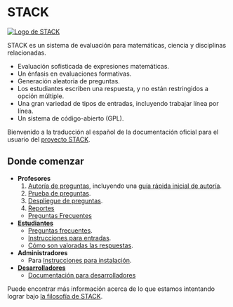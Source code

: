 # STACK

[![Logo de STACK](%CONTENT/logo-trans.png)](About/Logo.md)

STACK es un sistema de evaluación para matemáticas, ciencia y disciplinas relacionadas.

* Evaluación sofisticada de expresiones matemáticas.
* Un énfasis en evaluaciones formativas.
* Generación aleatoria de preguntas.
* Los estudiantes escriben una respuesta, y no están restringidos a opción múltiple.
* Una gran variedad de tipos de entradas, incluyendo trabajar línea por línea.
* Un sistema de código-abierto (GPL).

Bienvenido a la traducción al español de la documentación oficial para el usuario del [proyecto STACK](About/index.md).


## Donde comenzar ##

* **Profesores**
  1. [Autoría de preguntas](Authoring/index.md), incluyendo una [guía rápida inicial de autoría](Authoring/Authoring_quick_start.md).
  2. [Prueba de preguntas](Authoring/Testing.md).
  3. [Despliegue de preguntas](Authoring/Deploying.md).
  4. [Reportes](Authoring/Reporting.md)
  *  [Preguntas Frecuentes](Authoring/Author_FAQ.md)
* [**Estudiantes**](Students/index.md)
  * [Preguntas frecuentes](Students/FAQ.md).
  * [Instrucciones para entradas](Students/Answer_input.md).
  * [Cómo son valoradas las respuestas](Students/Answer_assessment.md).
* **Administradores**
  * Para [Instrucciones para instalación](Installation/index.md).
* **[Desarrolladores](Developer/index.md)**
  * [Documentación para desarrolladores](Developer/index.md)

Puede encontrar más información acerca de lo que estamos intentando lograr bajo [la filosofía de STACK](About/The_philosophy_of_STACK.md).

